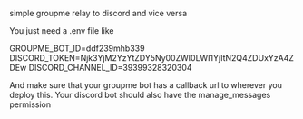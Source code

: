 simple groupme relay to discord and vice versa

You just need a .env file like

GROUPME_BOT_ID=ddf239mhb339
DISCORD_TOKEN=Njk3YjM2YzYtZDY5Ny00ZWI0LWI1YjItN2Q4ZDUxYzA4ZDEw
DISCORD_CHANNEL_ID=39399328320304

And make sure that your groupme bot has a callback url to wherever you deploy this. Your discord bot should also have the manage_messages permission
